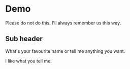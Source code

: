 # Demo

Please do not do this.
I'll always remember us this way.


## Sub header

What's your favourite name or tell me anything you want.

I like what you tell me.